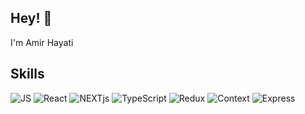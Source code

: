 ## Hey! 👋
I'm Amir Hayati

## Skills
<p>
  <img alt="JS" src="https://img.shields.io/badge/-JavaScript-FFFF00?style=flat-square&logo=javascript&logoColor=black" />
  <img alt="React" src="https://img.shields.io/badge/-React-0067B3?style=flat-square&logo=react&logoColor=white" />
  <img alt="NEXTjs" src="https://img.shields.io/badge/Next-js-%23eee" />
  <img alt="TypeScript" src="https://img.shields.io/badge/-TypeScript-007ACC?style=flat-square&logo=typescript&logoColor=white" />
  <img alt="Redux" src="https://img.shields.io/badge/-Redux-764ABC?style=flat-square&logo=redux&logoColor=white" />
  <img alt="Context" src="https://img.shields.io/badge/-Context-E151AF?style=flat-square&logo=context&logoColor=black" />
  <img alt="Express" src="https://img.shields.io/badge/-Express-E11286?style=flat-square&logo=context&logoColor=black" />
</p>
